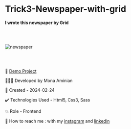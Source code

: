 # Trick3-Newspaper-with-grid
 **I wrote this newspaper by Grid**

<br></br>

![newspaper](https://github.com/Moniia/Track3-Newspaper-with-grid/assets/155805252/4b9c8d72-fa0e-4a3f-acb8-dc4c40e5e123)

<br></br>

🔗 [Demo Project](https://moniia.github.io/Trick1-cube/)

👩🏻‍💻 Developed by Mona Aminian

📆 Created - 2024-02-24

✔️ Technologies Used - Html5, Css3, Sass

💥 Role - Frontend

📲 How to reach me : with my [instagram](https://www.instagram.com/mona.aminian.web) and [linkedin](https://www.linkedin.com/in/mona-aminian-119427169)
